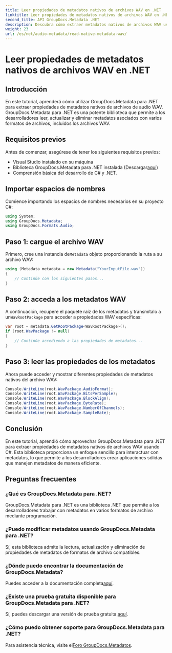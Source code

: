 ```yaml
---
title: Leer propiedades de metadatos nativos de archivos WAV en .NET
linktitle: Leer propiedades de metadatos nativos de archivos WAV en .NET
second_title: API GroupDocs.Metadata .NET
description: Descubra cómo extraer metadatos nativos de archivos WAV usando GroupDocs.Metadata para .NET. Tutorial sencillo de C# para leer las propiedades de archivos WAV.
weight: 23
url: /es/net/audio-metadata/read-native-metadata-wav/
---
```


# Leer propiedades de metadatos nativos de archivos WAV en .NET

## Introducción
En este tutorial, aprenderá cómo utilizar GroupDocs.Metadata para .NET para extraer propiedades de metadatos nativos de archivos de audio WAV. GroupDocs.Metadata para .NET es una potente biblioteca que permite a los desarrolladores leer, actualizar y eliminar metadatos asociados con varios formatos de archivos, incluidos los archivos WAV.
## Requisitos previos
Antes de comenzar, asegúrese de tener los siguientes requisitos previos:
- Visual Studio instalado en su máquina
-  Biblioteca GroupDocs.Metadata para .NET instalada (Descargar[aquí](https://releases.groupdocs.com/metadata/net/))
- Comprensión básica del desarrollo de C# y .NET.

## Importar espacios de nombres
Comience importando los espacios de nombres necesarios en su proyecto C#:
```csharp
using System;
using GroupDocs.Metadata;
using GroupDocs.Formats.Audio;
```
## Paso 1: cargue el archivo WAV
 Primero, cree una instancia de`Metadata` objeto proporcionando la ruta a su archivo WAV:
```csharp
using (Metadata metadata = new Metadata("YourInputFile.wav"))
{
    // Continúe con los siguientes pasos...
}
```
## Paso 2: acceda a los metadatos WAV
 A continuación, recupere el paquete raíz de los metadatos y transmítalo a un`WavRootPackage` para acceder a propiedades WAV específicas:
```csharp
var root = metadata.GetRootPackage<WavRootPackage>();
if (root.WavPackage != null)
{
    // Continúe accediendo a las propiedades de metadatos...
}
```
## Paso 3: leer las propiedades de los metadatos
Ahora puede acceder y mostrar diferentes propiedades de metadatos nativos del archivo WAV:
```csharp
Console.WriteLine(root.WavPackage.AudioFormat);
Console.WriteLine(root.WavPackage.BitsPerSample);
Console.WriteLine(root.WavPackage.BlockAlign);
Console.WriteLine(root.WavPackage.ByteRate);
Console.WriteLine(root.WavPackage.NumberOfChannels);
Console.WriteLine(root.WavPackage.SampleRate);
```

## Conclusión
En este tutorial, aprendió cómo aprovechar GroupDocs.Metadata para .NET para extraer propiedades de metadatos nativos de archivos WAV usando C#. Esta biblioteca proporciona un enfoque sencillo para interactuar con metadatos, lo que permite a los desarrolladores crear aplicaciones sólidas que manejen metadatos de manera eficiente.

## Preguntas frecuentes
### ¿Qué es GroupDocs.Metadata para .NET?
GroupDocs.Metadata para .NET es una biblioteca .NET que permite a los desarrolladores trabajar con metadatos en varios formatos de archivo mediante programación.
### ¿Puedo modificar metadatos usando GroupDocs.Metadata para .NET?
Sí, esta biblioteca admite la lectura, actualización y eliminación de propiedades de metadatos de formatos de archivo compatibles.
### ¿Dónde puedo encontrar la documentación de GroupDocs.Metadata?
 Puedes acceder a la documentación completa[aquí](https://tutorials.groupdocs.com/metadata/net/).
### ¿Existe una prueba gratuita disponible para GroupDocs.Metadata para .NET?
 Sí, puedes descargar una versión de prueba gratuita.[aquí](https://releases.groupdocs.com/).
### ¿Cómo puedo obtener soporte para GroupDocs.Metadata para .NET?
 Para asistencia técnica, visite el[Foro GroupDocs.Metadatos](https://forum.groupdocs.com/c/metadata/14).